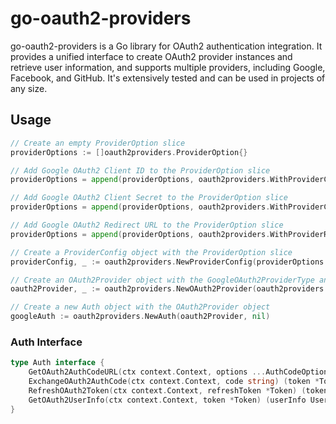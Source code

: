 # go-oauth2-providers
go-oauth2-providers is a Go library for OAuth2 authentication integration. It provides a unified interface to create OAuth2 provider instances and retrieve user information, and supports multiple providers, including Google, Facebook, and GitHub. It's extensively tested and can be used in projects of any size.

## Usage

```go
// Create an empty ProviderOption slice
providerOptions := []oauth2providers.ProviderOption{}

// Add Google OAuth2 Client ID to the ProviderOption slice
providerOptions = append(providerOptions, oauth2providers.WithProviderClientID("<YOUR_CLIENT_ID>"))

// Add Google OAuth2 Client Secret to the ProviderOption slice
providerOptions = append(providerOptions, oauth2providers.WithProviderClientSecret("<YOUR_CLIENT_SECRET>"))

// Add Google OAuth2 Redirect URL to the ProviderOption slice
providerOptions = append(providerOptions, oauth2providers.WithProviderRedirectURL("<YOUR_REDIRECT_URL>"))

// Create a ProviderConfig object with the ProviderOption slice
providerConfig, _ := oauth2providers.NewProviderConfig(providerOptions...)

// Create an OAuth2Provider object with the GoogleOAuth2ProviderType and the ProviderConfig object
oauth2Provider, _ := oauth2providers.NewOAuth2Provider(oauth2providers.GoogleOAuth2ProviderType, providerConfig)

// Create a new Auth object with the OAuth2Provider object
googleAuth := oauth2providers.NewAuth(oauth2Provider, nil)
```
### Auth Interface
```go
type Auth interface {
	GetOAuth2AuthCodeURL(ctx context.Context, options ...AuthCodeOption) (url string)
	ExchangeOAuth2AuthCode(ctx context.Context, code string) (token *Token, err error)
	RefreshOAuth2Token(ctx context.Context, refreshToken *Token) (token *Token, err error)
	GetOAuth2UserInfo(ctx context.Context, token *Token) (userInfo UserInfo, err error)
}
```